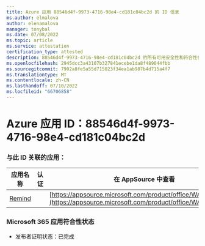 ```yaml
---
title: Azure 应用 88546d4f-9973-4716-98e4-cd181c04bc2d 的 ID 信息
ms.author: elmalova
author: elenamalova
manager: tonybal
ms.date: 07/08/2022
ms.topic: article
ms.service: attestation
certification_type: attested
description: 88546d4f-9973-4716-98e4-cd181c04bc2d 的所有可用安全性和符合性信息。
ms.openlocfilehash: 2945dcc3a43107b327841ecebe1da8f489044fbb
ms.sourcegitcommit: 7902a8fe5a55d715023f34ea1ab987b4d715a4f7
ms.translationtype: MT
ms.contentlocale: zh-CN
ms.lasthandoff: 07/10/2022
ms.locfileid: "66706858"
---
```

# <a name="azure-app-id-88546d4f-9973-4716-98e4-cd181c04bc2d"></a>Azure 应用 ID：88546d4f-9973-4716-98e4-cd181c04bc2d


### <a name="apps-associated-with-this-id"></a>与此 ID 关联的应用：
| **应用名称** | **认证** | **在 AppSource 中查看** |
|--------------|---------------|-----------------------|
| [Remind](../forward/WA200001444.md) |  | [https://appsource.microsoft.com/product/office/WA200001444](https://appsource.microsoft.com/product/office/WA200001444) |

### <a name="microsoft-365-app-compliance-status"></a>Microsoft 365 应用符合性状态
- 发布者证明状态：已完成
